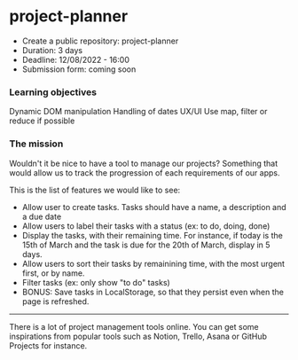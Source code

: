 # project-planner


- Create a public repository: project-planner
- Duration: 3 days
- Deadline: 12/08/2022 - 16:00
- Submission form: coming soon

### Learning objectives

Dynamic DOM manipulation
Handling of dates
UX/UI
Use map, filter or reduce if possible

### The mission

Wouldn't it be nice to have a tool to manage our projects? Something that would allow us to track the progression of each requirements of our apps.

This is the list of features we would like to see:

- Allow user to create tasks. Tasks should have a name, a description and a due date
- Allow users to label their tasks with a status (ex: to do, doing, done)
- Display the tasks, with their remaining time. For instance, if today is the 15th of March and the task is due for the 20th of March, display in 5 days.
- Allow users to sort their tasks by remainining time, with the most urgent first, or by name.
- Filter tasks (ex: only show "to do" tasks)
- BONUS: Save tasks in LocalStorage, so that they persist even when the page is refreshed.
---
There is a lot of project management tools online. You can get some inspirations from popular tools such as Notion, Trello, Asana or GitHub Projects for instance.